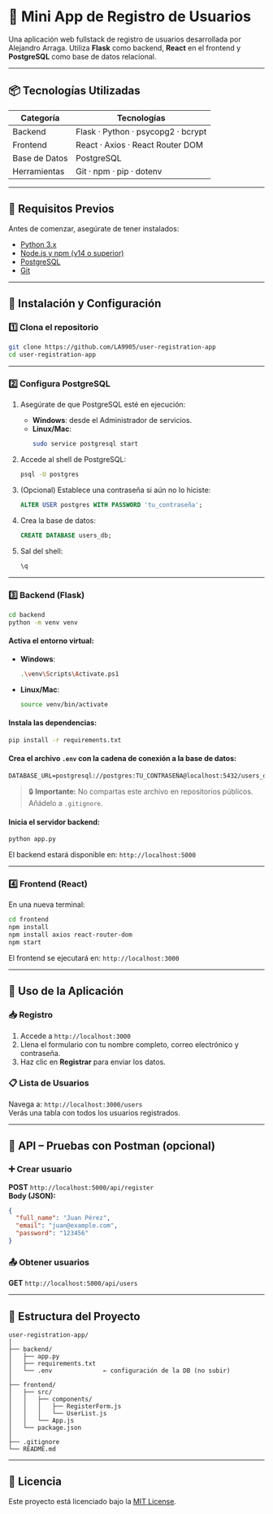 # 👥 Mini App de Registro de Usuarios

Una aplicación web fullstack de registro de usuarios desarrollada por Alejandro Arraga. Utiliza **Flask** como backend, **React** en el frontend y **PostgreSQL** como base de datos relacional.

---

## 📦 Tecnologías Utilizadas

| Categoría     | Tecnologías                                 |
|---------------|----------------------------------------------|
| Backend       | Flask · Python · psycopg2 · bcrypt           |
| Frontend      | React · Axios · React Router DOM             |
| Base de Datos | PostgreSQL                                   |
| Herramientas  | Git · npm · pip · dotenv                     |

---

## 🧰 Requisitos Previos

Antes de comenzar, asegúrate de tener instalados:

- [Python 3.x](https://www.python.org/downloads/)
- [Node.js y npm (v14 o superior)](https://nodejs.org/)
- [PostgreSQL](https://www.postgresql.org/download/)
- [Git](https://git-scm.com/downloads)

---

## 🚀 Instalación y Configuración

### 1️⃣ Clona el repositorio

```bash
git clone https://github.com/LA9905/user-registration-app
cd user-registration-app
```

---

### 2️⃣ Configura PostgreSQL

1. Asegúrate de que PostgreSQL esté en ejecución:
   - **Windows**: desde el Administrador de servicios.
   - **Linux/Mac**:  
     ```bash
     sudo service postgresql start
     ```

2. Accede al shell de PostgreSQL:
   ```bash
   psql -U postgres
   ```

3. (Opcional) Establece una contraseña si aún no lo hiciste:
   ```sql
   ALTER USER postgres WITH PASSWORD 'tu_contraseña';
   ```

4. Crea la base de datos:
   ```sql
   CREATE DATABASE users_db;
   ```

5. Sal del shell:
   ```sql
   \q
   ```

---

### 3️⃣ Backend (Flask)

```bash
cd backend
python -m venv venv
```

#### Activa el entorno virtual:

- **Windows**:
  ```bash
  .\venv\Scripts\Activate.ps1
  ```

- **Linux/Mac**:
  ```bash
  source venv/bin/activate
  ```

#### Instala las dependencias:

```bash
pip install -r requirements.txt
```

#### Crea el archivo `.env` con la cadena de conexión a la base de datos:

```env
DATABASE_URL=postgresql://postgres:TU_CONTRASEÑA@localhost:5432/users_db
```

> 🔒 **Importante:** No compartas este archivo en repositorios públicos. Añádelo a `.gitignore`.

#### Inicia el servidor backend:

```bash
python app.py
```

El backend estará disponible en: `http://localhost:5000`

---

### 4️⃣ Frontend (React)

En una nueva terminal:

```bash
cd frontend
npm install
npm install axios react-router-dom
npm start
```

El frontend se ejecutará en: `http://localhost:3000`

---

## 🧪 Uso de la Aplicación

### 📥 Registro

1. Accede a `http://localhost:3000`
2. Llena el formulario con tu nombre completo, correo electrónico y contraseña.
3. Haz clic en **Registrar** para enviar los datos.

### 📋 Lista de Usuarios

Navega a: `http://localhost:3000/users`  
Verás una tabla con todos los usuarios registrados.

---

## 🔎 API – Pruebas con Postman (opcional)

### ➕ Crear usuario

**POST** `http://localhost:5000/api/register`  
**Body (JSON):**
```json
{
  "full_name": "Juan Pérez",
  "email": "juan@example.com",
  "password": "123456"
}
```

### 📤 Obtener usuarios

**GET** `http://localhost:5000/api/users`

---

## 📁 Estructura del Proyecto

```
user-registration-app/
│
├── backend/
│   ├── app.py
│   ├── requirements.txt
│   └── .env              ← configuración de la DB (no subir)
│
├── frontend/
│   ├── src/
│   │   ├── components/
│   │   │   ├── RegisterForm.js
│   │   │   └── UserList.js
│   │   └── App.js
│   └── package.json
│
├── .gitignore
└── README.md
```

---

## 🪪 Licencia

Este proyecto está licenciado bajo la [MIT License](https://opensource.org/licenses/MIT).
